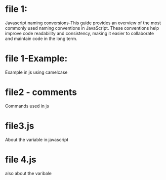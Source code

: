 # file 1:
Javascript naming conversions-This guide provides an overview of the most commonly used naming conventions in JavaScript. These conventions help improve code readability and consistency, making it easier to collaborate and maintain code in the long term.

# file 1-Example:
Example in js using camelcase 
# file2 - comments
Commands used in js
# file3.js
About the variable in javascript
# file 4.js 
also about the varibale
